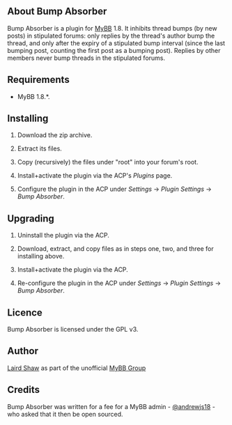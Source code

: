 ## About Bump Absorber

Bump Absorber is a plugin for [MyBB](https://mybb.com/) 1.8. It inhibits thread bumps (by new posts) in stipulated forums: only replies by the thread's author bump the thread, and only after the expiry of a stipulated bump interval (since the last bumping post, counting the first post as a bumping post). Replies by other members never bump threads in the stipulated forums.

## Requirements

* MyBB 1.8.*.

## Installing

1. Download the zip archive.

2. Extract its files.

3. Copy (recursively) the files under "root" into your forum's root.

4. Install+activate the plugin via the ACP's _Plugins_ page.

5. Configure the plugin in the ACP under _Settings_ -> _Plugin Settings_ -> _Bump Absorber_.

## Upgrading

1. Uninstall the plugin via the ACP.

2. Download, extract, and copy files as in steps one, two, and three for installing above.

3. Install+activate the plugin via the ACP.

4. Re-configure the plugin in the ACP under _Settings_ -> _Plugin Settings_ -> _Bump Absorber_.

## Licence

Bump Absorber is licensed under the GPL v3.

## Author

[Laird Shaw](https://creativeandcritical.net/) as part of the unofficial [MyBB Group](https://mybb.group/)

## Credits

Bump Absorber was written for a fee for a MyBB admin - [@andrewjs18](https://github.com/andrewjs18) - who asked that it then be open sourced.
